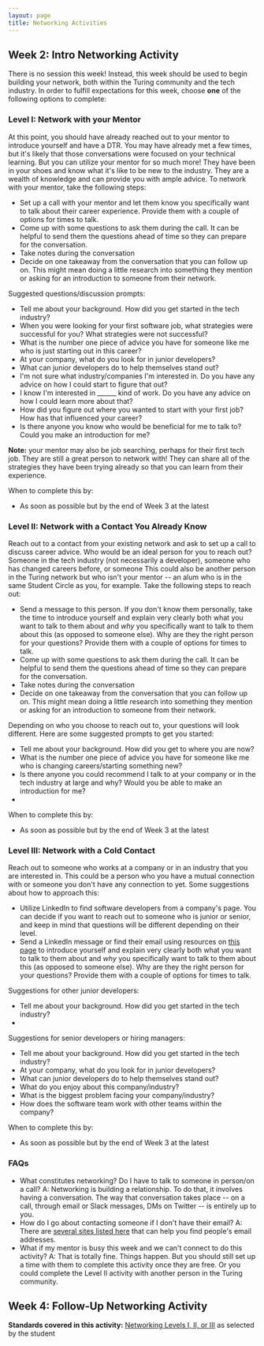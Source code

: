 ```yaml
---
layout: page
title: Networking Activities
---
```


## Week 2: Intro Networking Activity
There is no session this week! Instead, this week should be used to begin building your network, both within the Turing community and the tech industry. In order to fulfill expectations for this week, choose **one** of the following options to complete:

### Level I: Network with your Mentor
At this point, you should have already reached out to your mentor to introduce yourself and have a DTR. You may have already met a few times, but it's likely that those conversations were focused on your technical learning. But you can utilize your mentor for so much more! They have been in your shoes and know what it's like to be new to the industry. They are a wealth of knowledge and can provide you with ample advice. To network with your mentor, take the following steps:

* Set up a call with your mentor and let them know you specifically want to talk about their career experience. Provide them with a couple of options for times to talk. 
* Come up with some questions to ask them during the call. It can be helpful to send them the questions ahead of time so they can prepare for the conversation.
* Take notes during the conversation
* Decide on one takeaway from the conversation that you can follow up on. This might mean doing a little research into something they mention or asking for an introduction to someone from their network. 

Suggested questions/discussion prompts:

* Tell me about your background. How did you get started in the tech industry?
* When you were looking for your first software job, what strategies were successful for you? What strategies were not successful?
* What is the number one piece of advice you have for someone like me who is just starting out in this career?
* At your company, what do you look for in junior developers?
* What can junior developers do to help themselves stand out? 
* I'm not sure what industry/companies I'm interested in. Do you have any advice on how I could start to figure that out?
* I know I'm interested in ______ kind of work. Do you have any advice on how I could learn more about that?
* How did you figure out where you wanted to start with your first job? How has that influenced your career?
* Is there anyone you know who would be beneficial for me to talk to? Could you make an introduction for me? 

**Note:** your mentor may also be job searching, perhaps for their first tech job. They are still a great person to network with! They can share all of the strategies they have been trying already so that you can learn from their experience. 

When to complete this by:
* As soon as possible but by the end of Week 3 at the latest

### Level II: Network with a Contact You Already Know
Reach out to a contact from your existing network and ask to set up a call to discuss career advice. Who would be an ideal person for you to reach out? Someone in the tech industry (not necessarily a developer), someone who has changed careers before, or someone  This could also be another person in the Turing network but who isn't your mentor -- an alum who is in the same Student Circle as you, for example. Take the following steps to reach out:

* Send a message to this person. If you don't know them personally, take the time to introduce yourself and explain very clearly both what you want to talk to them about and *why* you specifically want to talk to them about this (as opposed to someone else). Why are they the right person for your questions? Provide them with a couple of options for times to talk. 
* Come up with some questions to ask them during the call. It can be helpful to send them the questions ahead of time so they can prepare for the conversation.
* Take notes during the conversation
* Decide on one takeaway from the conversation that you can follow up on. This might mean doing a little research into something they mention or asking for an introduction to someone from their network.

Depending on who you choose to reach out to, your questions will look different. Here are some suggested prompts to get you started:
* Tell me about your background. How did you get to where you are now?
* What is the number one piece of advice you have for someone like me who is changing careers/starting something new?
* Is there anyone you could recommend I talk to at your company or in the tech industry at large and why? Would you be able to make an introduction for me? 
*  


When to complete this by:
* As soon as possible but by the end of Week 3 at the latest

### Level III: Network with a Cold Contact
Reach out to someone who works at a company or in an industry that you are interested in. This could be a person who you have a mutual connection with or someone you don't have any connection to yet. Some suggestions about how to approach this:

* Utilize LinkedIn to find software developers from a company's page. You can decide if you want to reach out to someone who is junior or senior, and keep in mind that questions will be different depending on their level. 
* Send a LinkedIn message or find their email using resources on [this page](/resources/outreach_networking_resources) to introduce yourself and explain very clearly both what you want to talk to them about and *why* you specifically want to talk to them about this (as opposed to someone else). Why are they the right person for your questions? Provide them with a couple of options for times to talk. 

Suggestions for other junior developers:
* Tell me about your background. How did you get started in the tech industry?
* 

Suggestions for senior developers or hiring managers:
* Tell me about your background. How did you get started in the tech industry?
* At your company, what do you look for in junior developers?
* What can junior developers do to help themselves stand out? 
* What do you enjoy about this company/industry?
* What is the biggest problem facing your company/industry? 
* How does the software team work with other teams within the company? 

When to complete this by:
* As soon as possible but by the end of Week 3 at the latest

### FAQs

* What constitutes networking? Do I have to talk to someone in person/on a call? A: Networking is building a relationship. To do that, it involves having a conversation. The way that conversation takes place -- on a call, through email or Slack messages, DMs on Twitter -- is entirely up to you. 
* How do I go about contacting someone if I don't have their email? A: There are [several sites listed here](/resources/outreach_networking_resources) that can help you find people's email addresses. 
* What if my mentor is busy this week and we can't connect to do this activity? A: That is totally fine. Things happen. But you should still set up a time with them to complete this activity once they are free. Or you could complete the Level II activity with another person in the Turing community. 

## Week 4: Follow-Up Networking Activity



**Standards covered in this activity:** [Networking Levels I, II, or III](/standards_and_rubric/index) as selected by the student
